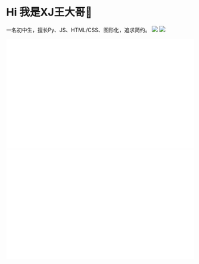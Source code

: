 # Hi 我是XJ王大哥👋

一名初中生，擅长Py、JS、HTML/CSS、图形化，追求简约。
<a href="https://shequ.codemao.cn/user/6384716"><img src="https://img.shields.io/badge/%E4%B8%BB%E9%A1%B5-%E7%BC%96%E7%A8%8B%E7%8C%AB-red"/><a>
<a href="https://xjwangdage.feishu.cn/wiki/wikcn0I6BqMVUjIUxnEOujYrtEc"><img src="https://img.shields.io/badge/%E4%BD%9C%E5%93%81%E9%9B%86-%E9%A3%9E%E4%B9%A6-blue"/><a>

![](https://raw.githubusercontent.com/XJwangdage/github-stats-transparent/output/generated/overview.svg)
![](https://raw.githubusercontent.com/XJwangdage/github-stats-transparent/output/generated/languages.svg)

<!-- [![Anurag's GitHub stats](https://github-readme-stats.vercel.app/api?username=XJwangdage&locale=cn&theme=radical)](https://github.com/anuraghazra/github-readme-stats) -->
